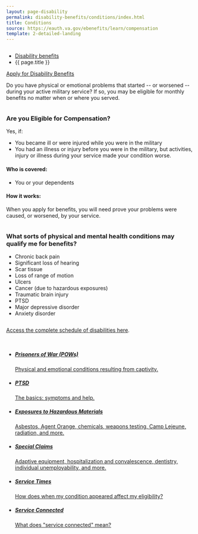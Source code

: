```yaml
---
layout: page-disability
permalink: disability-benefits/conditions/index.html
title: Conditions
source: https://eauth.va.gov/ebenefits/learn/compensation
template: 2-detailed-landing
---
```


<div class="splash" markdown="0">
<div class="row" markdown="0">
<div class="small-12 columns" markdown="0">


<ul class="breadcrumbs" role="menubar" aria-label="Primary">
<li class="parent"><a href="{{ site.url }}/disability-benefits/">Disability benefits</a></li>
<li class="active">{{ page.title }}</li>
</ul>

</div>
</div>
</div>

<div class="main" role="main" markdown="0">

<div class="action-bar">
  <div class="row">
    <div class="small-12 columns">
      <a class="usa-button-primary" href="{{ site.url}}/disability-benefits/get/">Apply for Disability Benefits</a>
    </div>
  </div>  
</div>

<div class="section one" markdown="0">



<div class="primary" markdown="0">
<div class="row" markdown="0">
<div class="small-12 columns" markdown="1">

Do you have physical or emotional problems that started -- or worsened -- during your active military service? If so, you may be eligible for monthly benefits no matter when or where you served.

</div>

<div class="small-12 columns" markdown="0">
<div class="call-out" markdown="1">

### Are you Eligible for Compensation?

Yes, if:

- You became ill or were injured while you were in the military
- You had an illness or injury before you were in the military, but activities, injury or illness during your service made your condition worse.

#### Who is covered:

- You or your dependents

#### How it works:

When you apply for benefits, you will need prove your problems were caused, or worsened, by your service.

</div>
</div>

<div class="small-12 columns" markdown="1">
<div class="call-out" markdown="1">

### What sorts of physical and mental health conditions may qualify me for benefits?

- Chronic back pain
- Significant loss of hearing
- Scar tissue
- Loss of range of motion
- Ulcers
- Cancer (due to hazardous exposures)
- Traumatic brain injury
- PTSD
- Major depressive disorder
- Anxiety disorder


</div>
</div>

<div class="small-12 columns" markdown="1">

[Access the complete schedule of disabilities here](http://www.benefits.va.gov/warms/bookc.asp).

</div>


</div>
</div>
</div>

<div class="navigation">
<div class="row">
<div class="small-12 columns">

<ul class="small-block-grid-1 medium-block-grid-3 cards small">

<li>
<a href="{{ site.url }}/disability-benefits/conditions/pow/">
<h5>Prisoners of War (<abbr>POW</abbr>s)</h5>
<span>Physical and emotional conditions resulting from captivity.</span>
</a>
</li>


<li>
<a href="{{ site.url }}/disability-benefits/conditions/ptsd/">
<h5>PTSD</h5>
<span>The basics: symptoms and help.</span>
</a>
</li>

<li>
<a href="{{ site.url }}/disability-benefits/conditions/exposures-to-hazardous-materials/">
<h5>Exposures to Hazardous Materials</h5>
<span>Asbestos, Agent Orange, chemicals, weapons testing, Camp Lejeune, radiation, and more.</span>
</a>
</li>


<li>
<a href="{{ site.url }}/disability-benefits/conditions/special-claims/">
<h5>Special Claims</h5>
<span>Adaptive equipment, hospitalization and convalescence, dentistry, individual unemployability, and more.</span>
</a>
</li>

<li>

  <a href="{{ site.url }}/disability-benefits/conditions/time/">
  <h5>Service Times</h5>
  <span>How does when my condition appeared affect my eligibility?</span>
  </a>
</li>

<li>
  <a href="{{ site.url }}/disability-benefits/conditions/service-connected/">
  <h5>Service Connected</h5>
  <span>What does "service connected" mean?</span>
  </a>
</li>


</ul>
</div>
</div>
</div>

</div>
